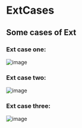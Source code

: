 # ExtCases
## Some cases of Ext

### Ext case one:
![image](http://pexp6nc7z.bkt.clouddn.com/list.png)  

### Ext case two:
![image](http://pexp6nc7z.bkt.clouddn.com/ExtLayout.png)  

### Ext case three:
![image](http://pexp6nc7z.bkt.clouddn.com/ExtCase.gif)  
